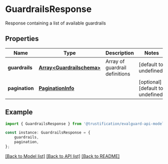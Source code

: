 # GuardrailsResponse

Response containing a list of available guardrails

## Properties

Name | Type | Description | Notes
------------ | ------------- | ------------- | -------------
**guardrails** | [**Array&lt;Guardrailschema&gt;**](Guardrailschema.md) | Array of guardrail definitions | [default to undefined]
**pagination** | [**PaginationInfo**](PaginationInfo.md) |  | [optional] [default to undefined]

## Example

```typescript
import { GuardrailsResponse } from '@trustification/evalguard-api-model';

const instance: GuardrailsResponse = {
    guardrails,
    pagination,
};
```

[[Back to Model list]](../README.md#documentation-for-models) [[Back to API list]](../README.md#documentation-for-api-endpoints) [[Back to README]](../README.md)
